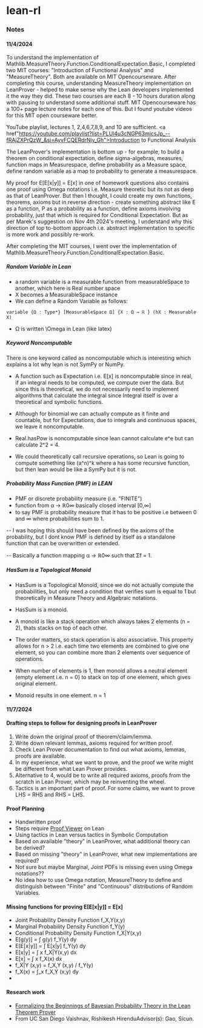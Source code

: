 # lean-rl


### Notes

#### 11/4/2024

To understand the implementation of Mathlib.MeasureTheory.Function.ConditionalExpectation.Basic, I completed two MIT courses: "Introduction of Functional Analysis" and "MeasureTheory". Both are available on MIT Opencourseware. After completing this course, understanding MeasureTheory implementation on LeanProver - helped to make sense why the Lean developers implemented it the way they did. These two courses are each 8 - 10 hours duration along with pausing to understand some additional stuff. MIT Opencourseware has a 100+ page lecture notes for each one of this. But I found youtube videos for this MIT open courseware better.

YouTube playlist, lectures 1, 2,4,6,7,8,9, and 10 are sufficient. <a href"https://youtube.com/playlist?list=PLUl4u3cNGP63micsJp_--fRAjZXPrQzW_&si=AyvFCQERdrNjy_Gh">Introduction to Functional Analysis</a>

The LeanProver's implementation is bottom up - for example, to build a theorem on conditional expectation, define sigma-algebras, measures, function maps in Measurespace, define probability as a Measure space, define random variable as a map to probability to generate a measurespace.

My proof for E[E[x|y]] = E[x] in one of homework questions also contains one proof using Omega notations i.e. Measure theoretic but its not as deep as that of LeanProver. But then I thought, I could create my own functions, theorems, axioms but in reverse direction - create something abstract like E as a function, P as a probability as a function, define axioms involving probability, just that which is required for Conditional Expectation. But as per Marek's suggestion on Nov 4th 2024's meeting, I understand why this direction of top to-bottom approach i.e. abstract implementation to specific is more work and possibly re-work.

After completing the MIT courses, I went over the implementation of Mathlib.MeasureTheory.Function.ConditionalExpectation.Basic.


##### Random Variable in Lean

- a random variable is a measurable function from measurableSpace to another, which here is Real number space
- X becomes a MeasurableSpace instance
- We can define a Random Variable as follows:

```
variable {Ω : Type*} [MeasurableSpace Ω] {X : Ω → ℝ } (hX : Measurable X)
```
- Ω is written \Omega in Lean (like latex)

##### Keyword Noncomputable

There is one keyword called as noncomputable which is interesting which explains a lot why lean is not SymPy or NumPy.


- A function such as Expectation i.e. E[x] is noncomputable since in real, if an integral needs to be computed, we compute over the data. But since this is theoretical, we do not necessarily need to implement algorithms that calculate the integral since Integral itself is over a theoretical and symbolic functions.

- Although for binomial we can actually compute as it finite and countable, but for Expectations, due to integrals and continuous spaces, we leave it noncomputable.

- Real.hasPow is noncomputable since lean cannot calculate e^e but can calculate 2^2 = 4.

- We could theoretically call recursive operations, so Lean is going to compute something like (a^n)^k where a has some recursive function, but then lean would be like a SymPy but it is not.

##### Probability Mass Function (PMF) in LEAN

- PMF or discrete probability measure (i.e. "FINITE")
- function from α → ℝ0∞ basically closed interval [0,∞]
- to say PMF is probability measure that it has to be positive i.e between 0 and ∞ where probabilities sum to 1.

-- I was hoping this should have been defined by the axioms of the probability, but I dont know PMF is defined by itself as a standalone function that can be overwritten or extended.

-- Basically a function mapping α → ℝ0∞ such that Σf = 1.

##### HasSum is a Topological Monoid

- HasSum is a Topological Monoid, since we do not actually compute the probabilities, but only need a condition that verifies sum is equal to 1 but theoretically in Measure Theory and Algebraic notations.

- HasSum is a monoid.
- A monoid is like a stack operation which always takes 2 elements (n = 2), thats stacks on top of each other.
- The order matters, so stack operation is also associative. This property allows for n > 2 i.e. each time two elements are combined to give one element, so you can combine more than 2 elements over sequence of operations.
- When number of elements is 1, then monoid allows a neutral element (empty element i.e. n = 0) to stack on top of one element, which gives original element.
- Monoid results in one element. n = 1

#### 11/7/2024

#### Drafting steps to follow for designing proofs in LeanProver

1. Write down the original proof of theorem/claim/lemma.
2. Write down relevant lemmas, axioms required for written proof.
3. Check Lean Prover documentation to find out what axioms, lemmas, proofs are available.
4. In my experience, what we want to prove, and the proof we write might be different from what Lean Prover provides. 
5. Alternative to 4, would be to write all required axioms, proofs from the scratch in Lean Prover, which may be reinventing the wheel.
6. Tactics is an important part of proof. For some claims, we want to prove LHS = RHS and RHS = LHS. 

#### Proof Planning
- Handwritten proof
- Steps require <a href="https://observablehq.com/d/742fa8cd27bad42e">Proof Viewer</a> on Lean
- Using tactics in Lean versus tactics in Symbolic Computation
- Based on available "theory" in LeanProver, what additional theory can be derived?
- Based on missing "theory" in LeanProver, what new implementations are required?
- Not sure but maybe Marginal, Joint PDFs is missing even using Omega notations??
- No idea how to use Omega notation, MeasureTheory to define and distinguish between "Finite" and "Continuous" distributions of Random Variables.

#### Missing functions for proving E[E[x|y]] = E[x]
- Joint Probability Density Function f_X,Y(x,y)
- Marginal Probability Density Function f_Y(y)
- Conditional Probability Density Function f_X|Y(x,y)
- E[g(y)] = ∫ g(y) f_Y(y) dy
- E[E[x|y]] = ∫ E[x|y] f_Y(y) dy 
- E[x|y] = ∫ x f_X|Y(x,y) dx
- E[x] = ∫ x f_X(x) dx
- f_X|Y (x,y) = f_X,Y (x,y) / f_Y(y)
- f_X(x) = ∫_x f_X,Y (x,y) dy
- 

#### Research work

- <a href="https://escholarship.org/uc/item/8hb1w6js"> Formalizing the Beginnings of Bayesian Probability Theory in the Lean Theorem Prover </a>
- From UC San Diego Vaishnav, Rishikesh HirenduAdvisor(s): Gao, Sicun.